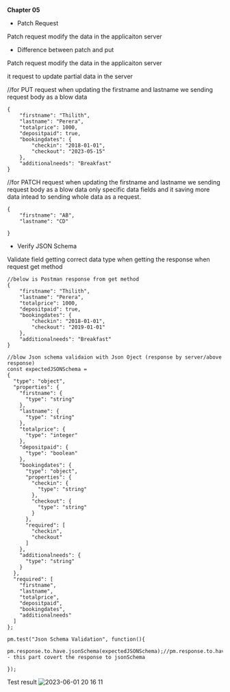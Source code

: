 **Chapter 05**

* Patch Request

Patch request modify the data in the applicaiton server 

* Difference between patch and put

Patch request modify the data in the applicaiton server 

it request to update partial data in the server

//for PUT request when updating the firstname and lastname we sending request body as a blow data
```
{
    "firstname": "Thilith",
    "lastname": "Perera",
    "totalprice": 1000,
    "depositpaid": true,
    "bookingdates": {
        "checkin": "2018-01-01",
        "checkout": "2023-05-15"
    },
    "additionalneeds": "Breakfast"
}
```
//for PATCH request when updating the firstname and lastname we sending request body as a blow data only specific data fields
and it saving more data intead to sending whole data as a request.
```
{
    "firstname": "AB",
    "lastname": "CD"

}
```

* Verify JSON Schema

Validate field getting correct data type when getting the response when request get method

```
//below is Postman response from get method 
{
    "firstname": "Thilith",
    "lastname": "Perera",
    "totalprice": 1000,
    "depositpaid": true,
    "bookingdates": {
        "checkin": "2018-01-01",
        "checkout": "2019-01-01"
    },
    "additionalneeds": "Breakfast"
}
```

```
//blow Json schema validaion with Json Oject (response by server/above response)
const expectedJSONSchema =
{
  "type": "object",
  "properties": {
    "firstname": {
      "type": "string"
    },
    "lastname": {
      "type": "string"
    },
    "totalprice": {
      "type": "integer"
    },
    "depositpaid": {
      "type": "boolean"
    },
    "bookingdates": {
      "type": "object",
      "properties": {
        "checkin": {
          "type": "string"
        },
        "checkout": {
          "type": "string"
        }
      },
      "required": [
        "checkin",
        "checkout"
      ]
    },
    "additionalneeds": {
      "type": "string"
    }
  },
  "required": [
    "firstname",
    "lastname",
    "totalprice",
    "depositpaid",
    "bookingdates",
    "additionalneeds"
  ]
};

```
```
pm.test("Json Schema Validation", function(){
    pm.response.to.have.jsonSchema(expectedJSONSchema);//pm.response.to.have.jsonSchema - this part covert the response to jsonSchema

});

```

Test result 
![2023-06-01 20 16 11](https://github.com/Kulshanperera/Booking_APITesting-/assets/47887463/e024d679-03b5-4c0c-b6b1-9b6a2d99f513)

